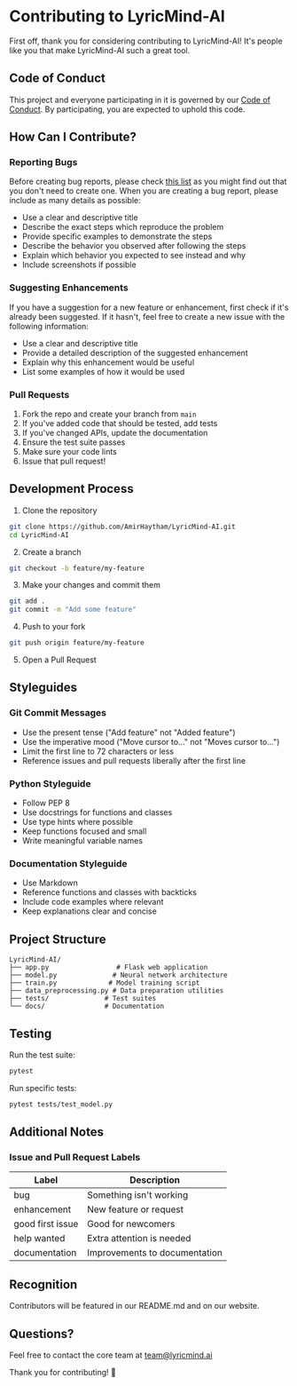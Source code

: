 # Contributing to LyricMind-AI

First off, thank you for considering contributing to LyricMind-AI! It's people like you that make LyricMind-AI such a great tool.

## Code of Conduct

This project and everyone participating in it is governed by our [Code of Conduct](CODE_OF_CONDUCT.md). By participating, you are expected to uphold this code.

## How Can I Contribute?

### Reporting Bugs

Before creating bug reports, please check [this list](../../issues) as you might find out that you don't need to create one. When you are creating a bug report, please include as many details as possible:

* Use a clear and descriptive title
* Describe the exact steps which reproduce the problem
* Provide specific examples to demonstrate the steps
* Describe the behavior you observed after following the steps
* Explain which behavior you expected to see instead and why
* Include screenshots if possible

### Suggesting Enhancements

If you have a suggestion for a new feature or enhancement, first check if it's already been suggested. If it hasn't, feel free to create a new issue with the following information:

* Use a clear and descriptive title
* Provide a detailed description of the suggested enhancement
* Explain why this enhancement would be useful
* List some examples of how it would be used

### Pull Requests

1. Fork the repo and create your branch from `main`
2. If you've added code that should be tested, add tests
3. If you've changed APIs, update the documentation
4. Ensure the test suite passes
5. Make sure your code lints
6. Issue that pull request!

## Development Process

1. Clone the repository
```bash
git clone https://github.com/AmirHaytham/LyricMind-AI.git
cd LyricMind-AI
```

2. Create a branch
```bash
git checkout -b feature/my-feature
```

3. Make your changes and commit them
```bash
git add .
git commit -m "Add some feature"
```

4. Push to your fork
```bash
git push origin feature/my-feature
```

5. Open a Pull Request

## Styleguides

### Git Commit Messages

* Use the present tense ("Add feature" not "Added feature")
* Use the imperative mood ("Move cursor to..." not "Moves cursor to...")
* Limit the first line to 72 characters or less
* Reference issues and pull requests liberally after the first line

### Python Styleguide

* Follow PEP 8
* Use docstrings for functions and classes
* Use type hints where possible
* Keep functions focused and small
* Write meaningful variable names

### Documentation Styleguide

* Use Markdown
* Reference functions and classes with backticks
* Include code examples where relevant
* Keep explanations clear and concise

## Project Structure

```
LyricMind-AI/
├── app.py                 # Flask web application
├── model.py              # Neural network architecture
├── train.py             # Model training script
├── data_preprocessing.py # Data preparation utilities
├── tests/              # Test suites
└── docs/               # Documentation
```

## Testing

Run the test suite:
```bash
pytest
```

Run specific tests:
```bash
pytest tests/test_model.py
```

## Additional Notes

### Issue and Pull Request Labels

| Label | Description |
|-------|-------------|
| bug | Something isn't working |
| enhancement | New feature or request |
| good first issue | Good for newcomers |
| help wanted | Extra attention is needed |
| documentation | Improvements to documentation |

## Recognition

Contributors will be featured in our README.md and on our website.

## Questions?

Feel free to contact the core team at team@lyricmind.ai

Thank you for contributing! 🎵
